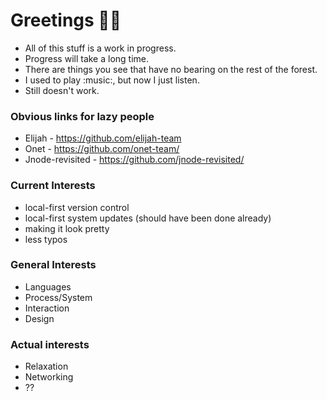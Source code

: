 # Greetings 👋🏾

- All of this stuff is a work in progress.
- Progress will take a long time.
- There are things you see that have no bearing on the rest of the forest.
- I used to play :music:, but now I just listen.
- Still doesn't work.

### Obvious links for lazy people

- Elijah - https://github.com/elijah-team
- Onet - https://github.com/onet-team/
- Jnode-revisited - https://github.com/jnode-revisited/

### Current Interests

- local-first version control
- local-first system updates (should have been done already)
- making it look pretty
- less typos
  
### General Interests

- Languages
- Process/System
- Interaction
- Design

### Actual interests

- Relaxation
- Networking
- ??
  
